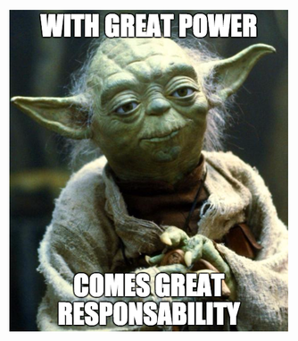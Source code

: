 


![image](https://github.com/Onielcares/alx-system_engineering-devops/blob/main/0x12-web_stack_debugging_2/Web%20Stacking%20Debugging%202%20Image.png)